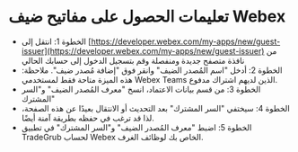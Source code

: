 # تعليمات الحصول على مفاتيح ضيف Webex
- الخطوة 1: انتقل إلى [https://developer.webex.com/my-apps/new/guest-issuer](https://developer.webex.com/my-apps/new/guest-issuer) من نافذة متصفح جديدة ومنفصلة وقم بتسجيل الدخول إلى حسابك الحالي
- الخطوة 2: أدخل "اسم المُصدر الضيف" وانقر فوق "إضافة مُصدر ضيف". ملاحظة: هذه الميزة متاحة فقط لمستخدمي Webex Teams الذين لديهم اشتراك مدفوع.
- الخطوة 3: من قسم بيانات الاعتماد، انسخ "معرف المُصدر الضيف" و"السر المشترك"
- الخطوة 4: سيختفي "السر المشترك" بعد التحديث أو الانتقال بعيدًا عن هذه الصفحة، لذا قد ترغب في حفظه بطريقة آمنة أيضًا.
- الخطوة 5: اضبط "معرف المُصدر الضيف" و"السر المشترك" في تطبيق TradeGrub لحساب Webex الخاص بك لوظائف الغرف.
